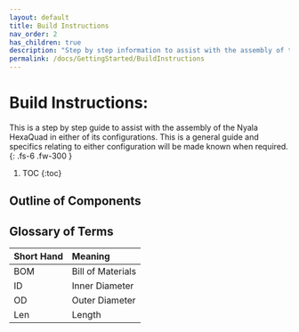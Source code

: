 ```yaml
---
layout: default
title: Build Instructions
nav_order: 2
has_children: true
description: "Step by step information to assist with the assembly of the Nyala HexaQuad"
permalink: /docs/GettingStarted/BuildInstructions
---
```


# Build Instructions:
This is a step by step guide to assist with the assembly of the Nyala HexaQuad in either of its configurations. This is a general guide and specifics relating to either configuration will be made known when required.
{: .fs-6 .fw-300 }

1. TOC
{:toc}

## Outline of Components

## Glossary of Terms

| Short Hand | Meaning |
|:------------|:----------|
|BOM |Bill of Materials|
|ID |Inner Diameter|
|OD |Outer Diameter|
|Len |Length|

